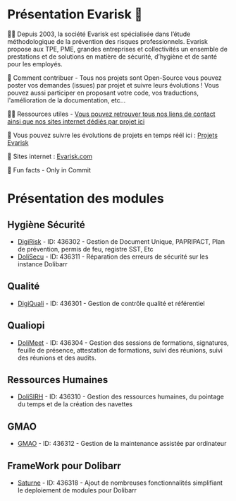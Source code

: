 # Présentation Evarisk 👋

🙋‍♀️ Depuis 2003, la société Evarisk est spécialisée dans l’étude méthodologique de la prévention des risques professionnels. Evarisk propose aux TPE, PME, grandes entreprises et collectivités un ensemble de prestations et de solutions en matière de sécurité, d’hygiène et de santé pour les employés.

🌈 Comment contribuer - Tous nos projets sont Open-Source vous pouvez poster vos demandes (issues) par projet et suivre leurs évolutions ! Vous pouvez aussi participer en proposant votre code, vos traductions, l'amélioration de la documentation, etc...

👩‍💻 Ressources utiles - [Vous pouvez retrouver tous nos liens de contact ainsi que nos sites internet dédiés par projet ici](https://www.evarisk.com/linktree)

🧙 Vous pouvez suivre les évolutions de projets en temps réél ici : [Projets Evarisk](https://github.com/orgs/Evarisk/projects/40/views/1?layout=board)

👩‍ Sites internet : [Evarisk.com](https://www.evarisk.com/) 

🍿 Fun facts - Only in Commit

# Présentation des modules
## Hygiène Sécurité
- [DigiRisk](https://github.com/Evarisk/Digirisk) - ID: 436302 - Gestion de Document Unique, PAPRIPACT, Plan de prévention, permis de feu, registre SST, Etc
- [DoliSecu](https://github.com/Evarisk/dolisecu) - ID: 436311 - Réparation des erreurs de sécurité sur les instance Dolibarr
## Qualité
- [DigiQuali](https://github.com/Evarisk/DigiQuali) - ID: 436301 - Gestion de contrôle qualité et référentiel
## Qualiopi
- [DoliMeet](https://github.com/Evarisk/dolimeet) - ID: 436304 - Gestion des sessions de formations, signatures, feuille de présence, attestation de formations, suivi des réunions, suivi des réunions et des audits.
## Ressources Humaines
- [DoliSIRH](https://github.com/Evarisk/DoliSIRH) - ID: 436310 - Gestion des ressources humaines, du pointage du temps et de la création des navettes
## GMAO
- [GMAO](https://github.com/Evarisk/gmao) - ID: 436312 - Gestion de la maintenance assistée par ordinateur
## FrameWork pour Dolibarr
- [Saturne](https://github.com/Evarisk/Saturne) - ID: 436318 - Ajout de nombreuses fonctionnalités simplifiant le deploiement de modules pour Dolibarr







